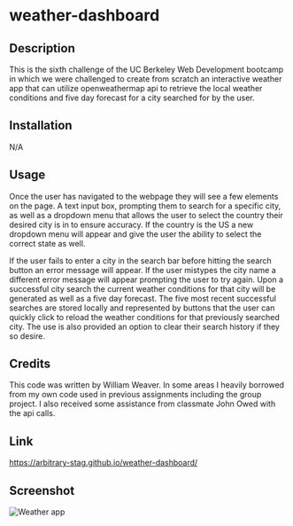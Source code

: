 # weather-dashboard

## Description
This is the sixth challenge of the UC Berkeley Web Development bootcamp in which we were challenged to create from scratch an interactive weather app that can utilize openweathermap api to retrieve the local weather conditions and five day forecast for a city searched for by the user. 

## Installation 
N/A

## Usage
Once the user has navigated to the webpage they will see a few elements on the page. A text input box, prompting them to search for a specific city, as well as a dropdown menu that allows the user to select the country their desired city is in to ensure accuracy. If the country is the US a new dropdown menu will appear and give the user the ability to select the correct state as well. 

If the user fails to enter a city in the search bar before hitting the search button an error message will appear. If the user mistypes the city name a different error message will appear prompting the user to try again. Upon a successful city search the current weather conditions for that city will be generated as well as a five day forecast. The five most recent successful searches are stored locally and represented by buttons that the user can quickly click to reload the weather conditions for that previously searched city. The use is also provided an option to clear their search history if they so desire. 

## Credits
This code was written by William Weaver. In some areas I heavily borrowed from my own code used in previous assignments including the group project. I also received some assistance from classmate John Owed with the api calls. 

## Link
https://arbitrary-stag.github.io/weather-dashboard/

## Screenshot
![Weather app](https://user-images.githubusercontent.com/120620818/231002401-7a645396-2be3-4838-88f4-fe2aeaa221cc.png)
